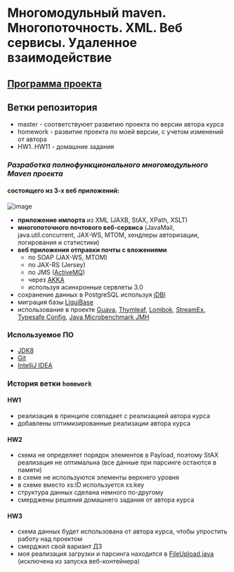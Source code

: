 # Многомодульный maven. Многопоточность. XML. Веб сервисы. Удаленное взаимодействие

## [Программа проекта](Description.md#Программа-проекта-1)

## Ветки репозитория
- master - соответствуюет развитию проекта по версии автора курса
- homework - развитие проекта по моей версии, с учетом изменений от автора
- HW1..HW11 - домашние задания

### _Разработка полнофункционального многомодульного Maven проекта_
#### состоящего из 3-х веб приложений:

![image](https://cloud.githubusercontent.com/assets/13649199/23876457/ab01ff0a-084e-11e7-964f-49c90579fac9.png)

- **приложение импорта** из XML (JAXB, StAX, XPath, XSLT)
- **многопоточного почтового веб-сервиса** (JavaMail, java.util.concurrent, JAX-WS, MTOM, хендлеры авторизации, логирования и статистики) 
- **веб приложения отправки почты с вложениями**
  - по SOAP (JAX-WS, MTOM)
  - по JAX-RS (Jersey)
  - по JMS ([ActiveMQ](http://activemq.apache.org/))
  - через [AKKA](http://akka.io/)
  - используя асинхронные сервлеты 3.0
- сохранение данных в PostgreSQL используя [jDBI](http://jdbi.org/)
- миграция базы [LiquiBase](http://www.liquibase.org/)
- использование в проекте [Guava](https://github.com/google/guava/wiki), [Thymleaf](http://www.thymeleaf.org/), [Lombok](https://projectlombok.org/), [StreamEx](https://github.com/amaembo/streamex), 
[Typesafe Config](https://github.com/typesafehub/config), [Java Microbenchmark JMH](http://openjdk.java.net/projects/code-tools/jmh)

### Используемое ПО
-  <a href="http://www.oracle.com/technetwork/java/javase/downloads/jdk8-downloads-2133151.html">JDK8</a>
-  <a href="http://git-scm.com/downloads">Git</a>
-  <a href="http://www.jetbrains.com/idea/download/index.html">IntelliJ IDEA</a>

### История ветки `homework`

#### HW1
- реализация в принципе совпадает с реализацией автора курса
- добавлены оптимизированные реализации автора курса

#### HW2
- схема не определяет порядок элементов в Payload, поэтому StAX реализация не оптимальна
(все данные при парсинге остаются в памяти)
- в схеме не используются элементы верхнего уровня
- в схеме вместо xs:ID используется xs:key
- структура данных сделана немного по-другому
- смерджены решения домашнего задания от автора курса

#### HW3
- схема данных будет использована от автора курса, чтобы упростить работу над проектом
- смерджил свой вариант ДЗ
- моя реализация загрузки и парсинга находится в [FileUpload.java](web/src/main/java/ru/javaops/masterjava/web/FileUpload.java)
(исключена из запуска веб-контейнера)